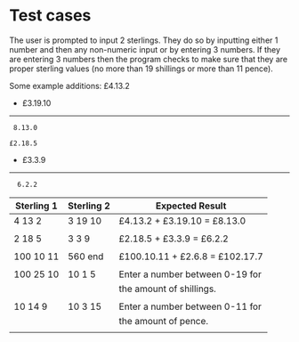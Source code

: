 # Test cases

The user is prompted to input 2 sterlings. They 
do so by inputting either 1 number and then any
non-numeric input or by entering 3 numbers. If 
they are entering 3 numbers then the program
checks to make sure that they are proper sterling
values (no more than 19 shillings or more than
11 pence).

Some example additions:
    £4.13.2
  + £3.19.10
  ----------
     8.13.0

    £2.18.5
  +  £3.3.9
  ----------
      6.2.2

| Sterling 1     | Sterling 2     | Expected Result                  |
| ----------     | ----------     | ---------------                  |
| 4 13 2         | 3 19 10        | £4.13.2 + £3.19.10 = £8.13.0     |
|                |                |                                  |
| 2 18 5         | 3 3 9          | £2.18.5 + £3.3.9 = £6.2.2        |
|                |                |                                  |
| 100 10 11      | 560 end        | £100.10.11 + £2.6.8 = £102.17.7  |
|                |                |                                  |
| 100 25 10      | 10 1 5         | Enter a number between 0-19 for  |
|                |                | the amount of shillings.         |
|                |                |                                  |
| 10 14 9        | 10 3 15        | Enter a number between 0-11 for  |
|                |                | the amount of pence.             |
|                |                |                                  |

